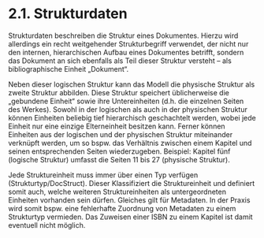 # 2.1. Strukturdaten

Strukturdaten beschreiben die Struktur eines Dokumentes. Hierzu wird allerdings ein recht weitgehender Strukturbegriff verwendet, der nicht nur den internen, hierarchischen Aufbau eines Dokumentes betrifft, sondern das Dokument an sich ebenfalls als Teil dieser Struktur versteht – als bibliographische Einheit „Dokument“. 

Neben dieser logischen Struktur kann das Modell die physische Struktur als zweite Struktur abbilden. Diese Struktur speichert üblicherweise die „gebundene Einheit“ sowie ihre Untereinheiten \(d.h. die einzelnen Seiten des Werkes\). Sowohl in der logischen als auch in der physischen Struktur können Einheiten beliebig tief hierarchisch geschachtelt werden, wobei jede Einheit nur eine einzige Elterneinheit besitzen kann. Ferner können Einheiten aus der logischen und der physischen Struktur miteinander verknüpft werden, um so bspw. das Verhältnis zwischen einem Kapitel und seinen entsprechenden Seiten wiederzugeben. Beispiel: Kapitel fünf \(logische Struktur\) umfasst die Seiten 11 bis 27 \(physische Struktur\). 

Jede Struktureinheit muss immer über einen Typ verfügen \(Strukturtyp/DocStruct\). Dieser Klassifiziert die Struktureinheit und definiert somit auch, welche weiteren Struktureinheiten als untergeordneten Einheiten vorhanden sein dürfen. Gleiches gilt für Metadaten. In der Praxis wird somit bspw. eine fehlerhafte Zuordnung von Metadaten zu einem Strukturtyp vermieden. Das Zuweisen einer ISBN zu einem Kapitel ist damit eventuell nicht möglich.

